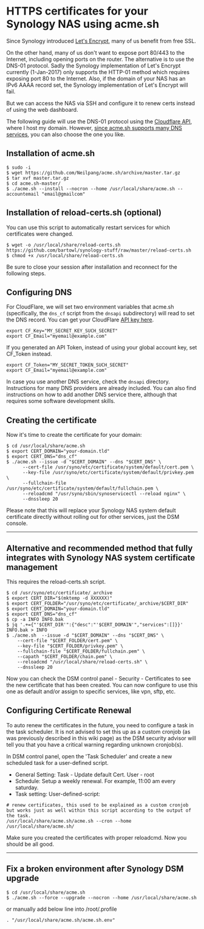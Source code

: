 # HTTPS certificates for your Synology NAS using acme.sh

Since Synology introduced [Let's Encrypt](https://letsencrypt.org/), many of us benefit from free SSL. 

On the other hand, many of us don't want to expose port 80/443 to the Internet, including opening ports on the router. The alternative is to use the DNS-01 protocol. Sadly the Synology implementation of Let's Encrypt currently (1-Jan-2017) only supports the HTTP-01 method which requires exposing port 80 to the Internet. Also, if the domain of your NAS has an IPv6 AAAA record set, the Synology implementation of Let's Encrypt will fail.

But we can access the NAS via SSH and configure it to renew certs instead of using the web dashboard.

The following guide will use the DNS-01 protocol using the [Cloudflare API](https://api.cloudflare.com/), where I host my domain. However, [since acme.sh supports many DNS services](https://github.com/Neilpang/acme.sh/tree/master/dnsapi), you can also choose the one you like.

## Installation of acme.sh

    $ sudo -i
    $ wget https://github.com/Neilpang/acme.sh/archive/master.tar.gz
    $ tar xvf master.tar.gz
    $ cd acme.sh-master/
    $ ./acme.sh --install --nocron --home /usr/local/share/acme.sh --accountemail "email@gmailcom"

## Installation of reload-certs.sh (optional)
You can use this script to automatically restart services for which certificates were changed.

    $ wget -o /usr/local/share/reload-certs.sh https://github.com/bartowl/synology-stuff/raw/master/reload-certs.sh
    $ chmod +x /usr/local/share/reload-certs.sh

Be sure to close your session after installation and reconnect for the following steps. 

## Configuring DNS

For CloudFlare, we will set two environment variables that acme.sh (specifically, the `dns_cf` script from the `dnsapi` subdirectory) will read to set the DNS record. You can get your CloudFlare [API key here](https://dash.cloudflare.com/profile).

    export CF_Key="MY_SECRET_KEY_SUCH_SECRET"
    export CF_Email="myemail@example.com"

If you generated an API Token, instead of using your global account key, set CF_Token instead.

    export CF_Token="MY_SECRET_TOKEN_SUCH_SECRET"
    export CF_Email="myemail@example.com"

In case you use another DNS service, check the `dnsapi` directory. Instructions for many DNS providers are already included. You can also find instructions on how to add another DNS service there, although that requires some software development skills.

## Creating the certificate
Now it's time to create the certificate for your domain:

    $ cd /usr/local/share/acme.sh
    $ export CERT_DOMAIN="your-domain.tld"
    $ export CERT_DNS="dns_cf"
    $ ./acme.sh --issue -d "$CERT_DOMAIN" --dns "$CERT_DNS" \
          --cert-file /usr/syno/etc/certificate/system/default/cert.pem \
          --key-file /usr/syno/etc/certificate/system/default/privkey.pem \
          --fullchain-file /usr/syno/etc/certificate/system/default/fullchain.pem \
          --reloadcmd "/usr/syno/sbin/synoservicectl --reload nginx" \
          --dnssleep 20

Please note that this will replace your Synology NAS system default certificate directly without rolling out for other services, just the DSM console.

---------------------------------------------------------------------------------------------------------
## Alternative and recommended method that fully integrates with Synology NAS system certificate management
This requires the reload-certs.sh script.

    $ cd /usr/syno/etc/certificate/_archive
    $ export CERT_DIR="$(mktemp -d XXXXXX)"
    $ export CERT_FOLDER="/usr/syno/etc/certificate/_archive/$CERT_DIR"
    $ export CERT_DOMAIN="your-domain.tld"
    $ export CERT_DNS="dns_cf"
    $ cp -a INFO INFO.bak
    $ jq '.+={"'$CERT_DIR'":{"desc":"'$CERT_DOMAIN'","services":[]}}' INFO.bak > INFO
    $ ./acme.sh  --issue -d "$CERT_DOMAIN" --dns "$CERT_DNS" \
        --cert-file "$CERT_FOLDER/cert.pem" \
        --key-file "$CERT_FOLDER/privkey.pem" \
        --fullchain-file "$CERT_FOLDER/fullchain.pem" \
        --capath "$CERT_FOLDER/chain.pem" \
        --reloadcmd "/usr/local/share/reload-certs.sh" \
        --dnssleep 20

Now you can check the DSM control panel - Security - Certificates to see the new certificate that has been created. 
You can now configure to use this one as default and/or assign to specific services, like vpn, sftp, etc.

## Configuring Certificate Renewal
To auto renew the certificates in the future, you need to configure a task in the task scheduler. It is not advised to set this up as a custom cronjob (as was previously described in this wiki page) as the DSM security advisor will tell you that you have a critical warning regarding unknown cronjob(s).

In DSM control panel, open the 'Task Scheduler' and create a new scheduled task for a user-defined script.  

* General Setting: Task - Update default Cert. User - root
* Schedule: Setup a weekly renewal. For example, 11:00 am every saturday.
* Task setting: User-defined-script:

```
# renew certificates, this used to be explained as a custom cronjob but works just as well within this script according to the output of the task. 
/usr/local/share/acme.sh/acme.sh --cron --home /usr/local/share/acme.sh/
```
Make sure you created the certificates with proper reloadcmd. Now you should be all good. 

--------------------------------------------------------------------------------------------------------------------

## Fix a broken environment after Synology DSM upgrade

    $ cd /usr/local/share/acme.sh
    $ ./acme.sh --force --upgrade --nocron --home /usr/local/share/acme.sh

or manually add below line into /root/.profile

    . "/usr/local/share/acme.sh/acme.sh.env"